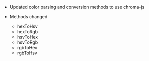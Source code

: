 - Updated color parsing and conversion methods to use chroma-js

- Methods changed
  - hexToHsv
  - hexToRgb
  - hsvToHex
  - hsvToRgb
  - rgbToHex
  - rgbToHsv

